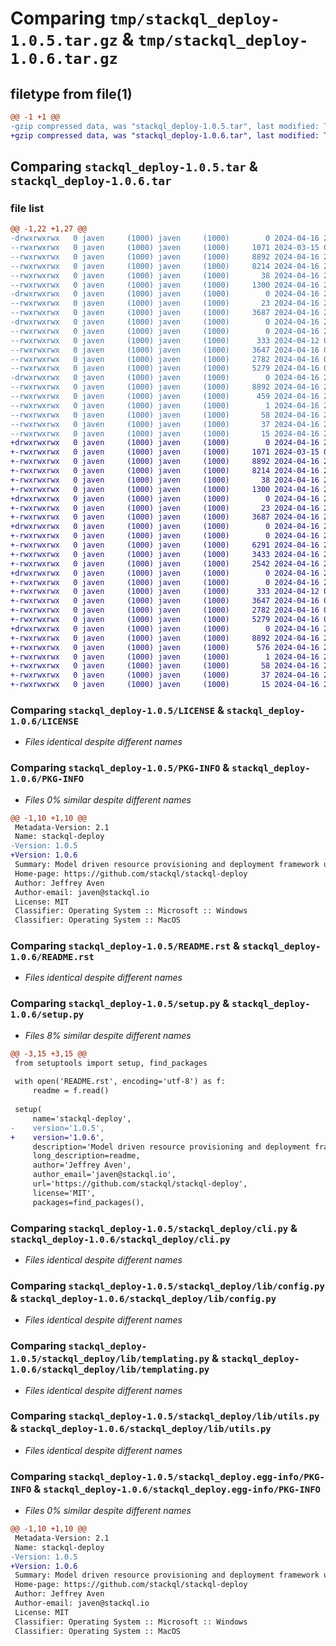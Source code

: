 # Comparing `tmp/stackql_deploy-1.0.5.tar.gz` & `tmp/stackql_deploy-1.0.6.tar.gz`

## filetype from file(1)

```diff
@@ -1 +1 @@
-gzip compressed data, was "stackql_deploy-1.0.5.tar", last modified: Tue Apr 16 23:32:13 2024, max compression
+gzip compressed data, was "stackql_deploy-1.0.6.tar", last modified: Tue Apr 16 23:36:38 2024, max compression
```

## Comparing `stackql_deploy-1.0.5.tar` & `stackql_deploy-1.0.6.tar`

### file list

```diff
@@ -1,22 +1,27 @@
-drwxrwxrwx   0 javen     (1000) javen     (1000)        0 2024-04-16 23:32:13.209099 stackql_deploy-1.0.5/
--rwxrwxrwx   0 javen     (1000) javen     (1000)     1071 2024-03-15 01:52:38.000000 stackql_deploy-1.0.5/LICENSE
--rwxrwxrwx   0 javen     (1000) javen     (1000)     8892 2024-04-16 23:32:13.194885 stackql_deploy-1.0.5/PKG-INFO
--rwxrwxrwx   0 javen     (1000) javen     (1000)     8214 2024-04-16 23:03:24.000000 stackql_deploy-1.0.5/README.rst
--rwxrwxrwx   0 javen     (1000) javen     (1000)       38 2024-04-16 23:32:13.210617 stackql_deploy-1.0.5/setup.cfg
--rwxrwxrwx   0 javen     (1000) javen     (1000)     1300 2024-04-16 23:31:56.000000 stackql_deploy-1.0.5/setup.py
-drwxrwxrwx   0 javen     (1000) javen     (1000)        0 2024-04-16 23:32:12.750799 stackql_deploy-1.0.5/stackql_deploy/
--rwxrwxrwx   0 javen     (1000) javen     (1000)       23 2024-04-16 23:31:56.000000 stackql_deploy-1.0.5/stackql_deploy/__init__.py
--rwxrwxrwx   0 javen     (1000) javen     (1000)     3687 2024-04-16 23:18:07.000000 stackql_deploy-1.0.5/stackql_deploy/cli.py
-drwxrwxrwx   0 javen     (1000) javen     (1000)        0 2024-04-16 23:32:13.129269 stackql_deploy-1.0.5/stackql_deploy/lib/
--rwxrwxrwx   0 javen     (1000) javen     (1000)        0 2024-04-16 23:31:31.000000 stackql_deploy-1.0.5/stackql_deploy/lib/__init__.py
--rwxrwxrwx   0 javen     (1000) javen     (1000)      333 2024-04-12 03:18:07.000000 stackql_deploy-1.0.5/stackql_deploy/lib/bootstrap.py
--rwxrwxrwx   0 javen     (1000) javen     (1000)     3647 2024-04-16 02:40:32.000000 stackql_deploy-1.0.5/stackql_deploy/lib/config.py
--rwxrwxrwx   0 javen     (1000) javen     (1000)     2782 2024-04-16 03:47:18.000000 stackql_deploy-1.0.5/stackql_deploy/lib/templating.py
--rwxrwxrwx   0 javen     (1000) javen     (1000)     5279 2024-04-16 03:46:51.000000 stackql_deploy-1.0.5/stackql_deploy/lib/utils.py
-drwxrwxrwx   0 javen     (1000) javen     (1000)        0 2024-04-16 23:32:13.176156 stackql_deploy-1.0.5/stackql_deploy.egg-info/
--rwxrwxrwx   0 javen     (1000) javen     (1000)     8892 2024-04-16 23:32:12.000000 stackql_deploy-1.0.5/stackql_deploy.egg-info/PKG-INFO
--rwxrwxrwx   0 javen     (1000) javen     (1000)      459 2024-04-16 23:32:12.000000 stackql_deploy-1.0.5/stackql_deploy.egg-info/SOURCES.txt
--rwxrwxrwx   0 javen     (1000) javen     (1000)        1 2024-04-16 23:32:12.000000 stackql_deploy-1.0.5/stackql_deploy.egg-info/dependency_links.txt
--rwxrwxrwx   0 javen     (1000) javen     (1000)       58 2024-04-16 23:32:12.000000 stackql_deploy-1.0.5/stackql_deploy.egg-info/entry_points.txt
--rwxrwxrwx   0 javen     (1000) javen     (1000)       37 2024-04-16 23:32:12.000000 stackql_deploy-1.0.5/stackql_deploy.egg-info/requires.txt
--rwxrwxrwx   0 javen     (1000) javen     (1000)       15 2024-04-16 23:32:12.000000 stackql_deploy-1.0.5/stackql_deploy.egg-info/top_level.txt
+drwxrwxrwx   0 javen     (1000) javen     (1000)        0 2024-04-16 23:36:38.461588 stackql_deploy-1.0.6/
+-rwxrwxrwx   0 javen     (1000) javen     (1000)     1071 2024-03-15 01:52:38.000000 stackql_deploy-1.0.6/LICENSE
+-rwxrwxrwx   0 javen     (1000) javen     (1000)     8892 2024-04-16 23:36:38.448344 stackql_deploy-1.0.6/PKG-INFO
+-rwxrwxrwx   0 javen     (1000) javen     (1000)     8214 2024-04-16 23:03:24.000000 stackql_deploy-1.0.6/README.rst
+-rwxrwxrwx   0 javen     (1000) javen     (1000)       38 2024-04-16 23:36:38.463303 stackql_deploy-1.0.6/setup.cfg
+-rwxrwxrwx   0 javen     (1000) javen     (1000)     1300 2024-04-16 23:36:28.000000 stackql_deploy-1.0.6/setup.py
+drwxrwxrwx   0 javen     (1000) javen     (1000)        0 2024-04-16 23:36:37.827758 stackql_deploy-1.0.6/stackql_deploy/
+-rwxrwxrwx   0 javen     (1000) javen     (1000)       23 2024-04-16 23:36:28.000000 stackql_deploy-1.0.6/stackql_deploy/__init__.py
+-rwxrwxrwx   0 javen     (1000) javen     (1000)     3687 2024-04-16 23:18:07.000000 stackql_deploy-1.0.6/stackql_deploy/cli.py
+drwxrwxrwx   0 javen     (1000) javen     (1000)        0 2024-04-16 23:36:38.192966 stackql_deploy-1.0.6/stackql_deploy/cmd/
+-rwxrwxrwx   0 javen     (1000) javen     (1000)        0 2024-04-16 23:31:31.000000 stackql_deploy-1.0.6/stackql_deploy/cmd/__init__.py
+-rwxrwxrwx   0 javen     (1000) javen     (1000)     6291 2024-04-16 23:16:19.000000 stackql_deploy-1.0.6/stackql_deploy/cmd/build.py
+-rwxrwxrwx   0 javen     (1000) javen     (1000)     3433 2024-04-16 23:17:44.000000 stackql_deploy-1.0.6/stackql_deploy/cmd/teardown.py
+-rwxrwxrwx   0 javen     (1000) javen     (1000)     2542 2024-04-16 23:17:44.000000 stackql_deploy-1.0.6/stackql_deploy/cmd/test.py
+drwxrwxrwx   0 javen     (1000) javen     (1000)        0 2024-04-16 23:36:38.382306 stackql_deploy-1.0.6/stackql_deploy/lib/
+-rwxrwxrwx   0 javen     (1000) javen     (1000)        0 2024-04-16 23:31:31.000000 stackql_deploy-1.0.6/stackql_deploy/lib/__init__.py
+-rwxrwxrwx   0 javen     (1000) javen     (1000)      333 2024-04-12 03:18:07.000000 stackql_deploy-1.0.6/stackql_deploy/lib/bootstrap.py
+-rwxrwxrwx   0 javen     (1000) javen     (1000)     3647 2024-04-16 02:40:32.000000 stackql_deploy-1.0.6/stackql_deploy/lib/config.py
+-rwxrwxrwx   0 javen     (1000) javen     (1000)     2782 2024-04-16 03:47:18.000000 stackql_deploy-1.0.6/stackql_deploy/lib/templating.py
+-rwxrwxrwx   0 javen     (1000) javen     (1000)     5279 2024-04-16 03:46:51.000000 stackql_deploy-1.0.6/stackql_deploy/lib/utils.py
+drwxrwxrwx   0 javen     (1000) javen     (1000)        0 2024-04-16 23:36:38.432724 stackql_deploy-1.0.6/stackql_deploy.egg-info/
+-rwxrwxrwx   0 javen     (1000) javen     (1000)     8892 2024-04-16 23:36:37.000000 stackql_deploy-1.0.6/stackql_deploy.egg-info/PKG-INFO
+-rwxrwxrwx   0 javen     (1000) javen     (1000)      576 2024-04-16 23:36:37.000000 stackql_deploy-1.0.6/stackql_deploy.egg-info/SOURCES.txt
+-rwxrwxrwx   0 javen     (1000) javen     (1000)        1 2024-04-16 23:36:37.000000 stackql_deploy-1.0.6/stackql_deploy.egg-info/dependency_links.txt
+-rwxrwxrwx   0 javen     (1000) javen     (1000)       58 2024-04-16 23:36:37.000000 stackql_deploy-1.0.6/stackql_deploy.egg-info/entry_points.txt
+-rwxrwxrwx   0 javen     (1000) javen     (1000)       37 2024-04-16 23:36:37.000000 stackql_deploy-1.0.6/stackql_deploy.egg-info/requires.txt
+-rwxrwxrwx   0 javen     (1000) javen     (1000)       15 2024-04-16 23:36:37.000000 stackql_deploy-1.0.6/stackql_deploy.egg-info/top_level.txt
```

### Comparing `stackql_deploy-1.0.5/LICENSE` & `stackql_deploy-1.0.6/LICENSE`

 * *Files identical despite different names*

### Comparing `stackql_deploy-1.0.5/PKG-INFO` & `stackql_deploy-1.0.6/PKG-INFO`

 * *Files 0% similar despite different names*

```diff
@@ -1,10 +1,10 @@
 Metadata-Version: 2.1
 Name: stackql-deploy
-Version: 1.0.5
+Version: 1.0.6
 Summary: Model driven resource provisioning and deployment framework using StackQL.
 Home-page: https://github.com/stackql/stackql-deploy
 Author: Jeffrey Aven
 Author-email: javen@stackql.io
 License: MIT
 Classifier: Operating System :: Microsoft :: Windows
 Classifier: Operating System :: MacOS
```

### Comparing `stackql_deploy-1.0.5/README.rst` & `stackql_deploy-1.0.6/README.rst`

 * *Files identical despite different names*

### Comparing `stackql_deploy-1.0.5/setup.py` & `stackql_deploy-1.0.6/setup.py`

 * *Files 8% similar despite different names*

```diff
@@ -3,15 +3,15 @@
 from setuptools import setup, find_packages
 
 with open('README.rst', encoding='utf-8') as f:
     readme = f.read()
 
 setup(
     name='stackql-deploy',
-    version='1.0.5',
+    version='1.0.6',
     description='Model driven resource provisioning and deployment framework using StackQL.',
     long_description=readme,
     author='Jeffrey Aven',
     author_email='javen@stackql.io',
     url='https://github.com/stackql/stackql-deploy',
     license='MIT',
     packages=find_packages(),
```

### Comparing `stackql_deploy-1.0.5/stackql_deploy/cli.py` & `stackql_deploy-1.0.6/stackql_deploy/cli.py`

 * *Files identical despite different names*

### Comparing `stackql_deploy-1.0.5/stackql_deploy/lib/config.py` & `stackql_deploy-1.0.6/stackql_deploy/lib/config.py`

 * *Files identical despite different names*

### Comparing `stackql_deploy-1.0.5/stackql_deploy/lib/templating.py` & `stackql_deploy-1.0.6/stackql_deploy/lib/templating.py`

 * *Files identical despite different names*

### Comparing `stackql_deploy-1.0.5/stackql_deploy/lib/utils.py` & `stackql_deploy-1.0.6/stackql_deploy/lib/utils.py`

 * *Files identical despite different names*

### Comparing `stackql_deploy-1.0.5/stackql_deploy.egg-info/PKG-INFO` & `stackql_deploy-1.0.6/stackql_deploy.egg-info/PKG-INFO`

 * *Files 0% similar despite different names*

```diff
@@ -1,10 +1,10 @@
 Metadata-Version: 2.1
 Name: stackql-deploy
-Version: 1.0.5
+Version: 1.0.6
 Summary: Model driven resource provisioning and deployment framework using StackQL.
 Home-page: https://github.com/stackql/stackql-deploy
 Author: Jeffrey Aven
 Author-email: javen@stackql.io
 License: MIT
 Classifier: Operating System :: Microsoft :: Windows
 Classifier: Operating System :: MacOS
```

